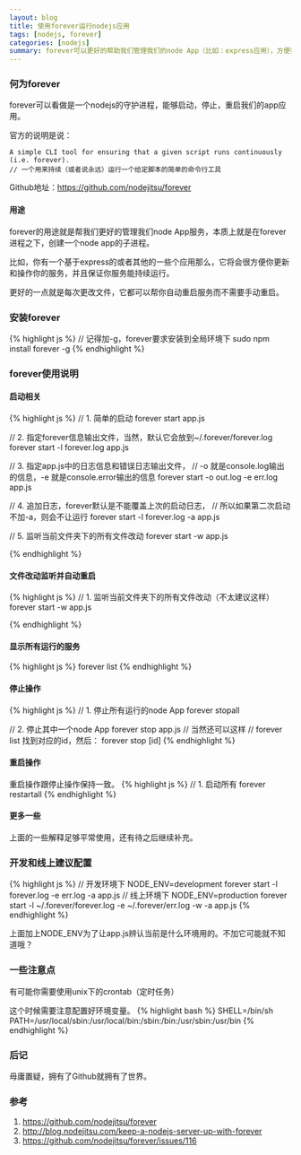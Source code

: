 ```yaml
---
layout: blog
title: 使用forever运行nodejs应用
tags: [nodejs, forever]
categories: [nodejs]
summary: forever可以更好的帮助我们管理我们的node App（比如：express应用），方便我们的开发
---
```

### 何为forever
forever可以看做是一个nodejs的守护进程，能够启动，停止，重启我们的app应用。

官方的说明是说：

    A simple CLI tool for ensuring that a given script runs continuously (i.e. forever).
    // 一个用来持续（或者说永远）运行一个给定脚本的简单的命令行工具

Github地址：<https://github.com/nodejitsu/forever>

#### 用途
forever的用途就是帮我们更好的管理我们node App服务，本质上就是在forever进程之下，创建一个node app的子进程。

比如，你有一个基于express的或者其他的一些个应用那么，它将会很方便你更新和操作你的服务，并且保证你服务能持续运行。

更好的一点就是每次更改文件，它都可以帮你自动重启服务而不需要手动重启。

### 安装forever
{% highlight js %}
// 记得加-g，forever要求安装到全局环境下
sudo npm install forever -g
{% endhighlight %}

### forever使用说明

#### 启动相关
{% highlight js %}
// 1. 简单的启动
forever start app.js

// 2. 指定forever信息输出文件，当然，默认它会放到~/.forever/forever.log
forever start -l forever.log app.js

// 3. 指定app.js中的日志信息和错误日志输出文件，
//  -o 就是console.log输出的信息，-e 就是console.error输出的信息
forever start -o out.log -e err.log app.js

// 4. 追加日志，forever默认是不能覆盖上次的启动日志，
//  所以如果第二次启动不加-a，则会不让运行
forever start -l forever.log -a app.js

// 5. 监听当前文件夹下的所有文件改动
forever start -w app.js

{% endhighlight %}

#### 文件改动监听并自动重启

{% highlight js %}
// 1. 监听当前文件夹下的所有文件改动（不太建议这样）
forever start -w app.js

{% endhighlight %}

#### 显示所有运行的服务

{% highlight js %}
forever list
{% endhighlight %}


#### 停止操作

{% highlight js %}
// 1. 停止所有运行的node App
forever stopall

// 2. 停止其中一个node App
forever stop app.js
// 当然还可以这样
// forever list 找到对应的id，然后：
forever stop [id]
{% endhighlight %}

#### 重启操作
重启操作跟停止操作保持一致。
{% highlight js %}
// 1. 启动所有
forever restartall
{% endhighlight %}

#### 更多一些
上面的一些解释足够平常使用，还有待之后继续补充。

### 开发和线上建议配置

{% highlight js %}
// 开发环境下
NODE_ENV=development forever start -l forever.log -e err.log -a app.js
// 线上环境下
NODE_ENV=production forever start -l ~/.forever/forever.log -e ~/.forever/err.log -w -a app.js
{% endhighlight %}

上面加上NODE_ENV为了让app.js辨认当前是什么环境用的。不加它可能就不知道哦？

### 一些注意点
有可能你需要使用unix下的crontab（定时任务）

这个时候需要注意配置好环境变量。
{% highlight bash %}
SHELL=/bin/sh
PATH=/usr/local/sbin:/usr/local/bin:/sbin:/bin:/usr/sbin:/usr/bin
{% endhighlight %}

### 后记

毋庸置疑，拥有了Github就拥有了世界。

### 参考

1. <https://github.com/nodejitsu/forever>
2. <http://blog.nodejitsu.com/keep-a-nodejs-server-up-with-forever>
3. <https://github.com/nodejitsu/forever/issues/116>
